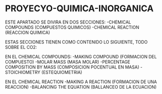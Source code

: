 # PROYECYO-QUIMICA-INORGANICA
ESTE APARTADO SE DIVIRA EN DOS SECCIONES:
 -CHEMICAL COMPOUNDS (COMPUESTOS QUIMICOS)
 -CHEMICAL REACTION (REACCION QUIMICA)

 ESTAS SECCIONES TIENEN COMO CONTENIDO LO SIGUIENTE, TODO SOBRE EL CO2:

 EN EL CHEMICAL COMPOUNDS:
 -MAKING COMPOUND (FORMACION DEL COMPUESTO)
 -MOLAR MASS (MASA MOLAR)
 -PERCENTAGE COMPOSITION BY MASS (COMPOSICION POCENTUAL EN MASA)
 -STOICHIOMETRY (ESTEQUIOMETRIA)

 EN EL CHEMICAL REACTION
 -MAKING A REACTION (FORMACION DE UNA REACCION)
 -BALANCING THE EQUATION (BALLANCEO DE LA ECUACION)
